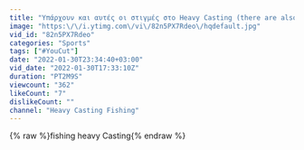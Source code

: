 ```yaml
---
title: "Υπάρχουν και αυτές οι στιγμές στο Heavy Casting (there are also these moments in fishing)"
image: "https:\/\/i.ytimg.com\/vi\/82n5PX7Rdeo\/hqdefault.jpg"
vid_id: "82n5PX7Rdeo"
categories: "Sports"
tags: ["#YouCut"]
date: "2022-01-30T23:34:40+03:00"
vid_date: "2022-01-30T17:33:10Z"
duration: "PT2M9S"
viewcount: "362"
likeCount: "7"
dislikeCount: ""
channel: "Heavy Casting Fishing"
---
```

{% raw %}fishing heavy Casting{% endraw %}
